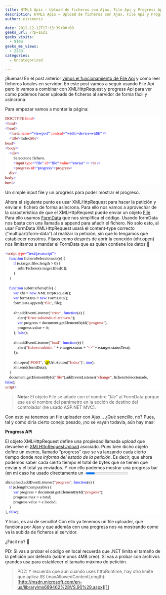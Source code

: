 ```yaml
---
title: HTML5 Apis – Upload de ficheros con Ajax, File Api y Progress Api
description: HTML5 Apis – Upload de ficheros con Ajax, File Api y Progress Api
author: eiximenis

date: 2012-12-12T17:13:39+00:00
geeks_url: /?p=1621
geeks_visits:
  - 5104
geeks_ms_views:
  - 2283
categories:
  - Uncategorized

---
```

¡Buenas! En el post anterior <a href="http://geeks.ms/blogs/etomas/archive/2012/12/05/html5-apis-file-api.aspx" target="_blank" rel="noopener noreferrer">vimos el funcionamiento de File Api</a> y como leer ficheros locales en servidor. En este post vamos a seguir usando File Api pero lo vamos a combinar con XMLHttpRequest y progress Api para ver como podemos hacer uploads de ficheros al servidor de forma fácil y asíncrona.

Para empezar vamos a montar la página:

<div style="font-size: 10pt; font-family: consolas; background: white; color: black">
  <p style="margin: 0px">
    <span style="color: blue"><!</span><span style="color: maroon">DOCTYPE</span> <span style="color: red">html</span><span style="color: blue">></span>
  </p>
  
  <p style="margin: 0px">
    <span style="color: blue"><</span><span style="color: maroon">html</span><span style="color: blue">></span>
  </p>
  
  <p style="margin: 0px">
    <span style="color: blue"><</span><span style="color: maroon">head</span><span style="color: blue">></span>
  </p>
  
  <p style="margin: 0px">
    &#160;&#160;&#160; <span style="color: blue"><</span><span style="color: maroon">meta</span> <span style="color: red">name</span><span style="color: blue">="viewport"</span> <span style="color: red">content</span><span style="color: blue">="width=device-width"</span> <span style="color: blue">/></span>
  </p>
  
  <p style="margin: 0px">
    &#160;&#160;&#160; <span style="color: blue"><</span><span style="color: maroon">title</span><span style="color: blue">></span>Index<span style="color: blue"></</span><span style="color: maroon">title</span><span style="color: blue">></span>
  </p>
  
  <p style="margin: 0px">
    <span style="color: blue"></</span><span style="color: maroon">head</span><span style="color: blue">></span>
  </p>
  
  <p style="margin: 0px">
    <span style="color: blue"><</span><span style="color: maroon">body</span><span style="color: blue">></span>
  </p>
  
  <p style="margin: 0px">
    &#160;&#160;&#160; <span style="color: blue"><</span><span style="color: maroon">div</span><span style="color: blue">></span>
  </p>
  
  <p style="margin: 0px">
    &#160;&#160;&#160;&#160;&#160;&#160;&#160; Selecciona fichero.
  </p>
  
  <p style="margin: 0px">
    &#160;&#160;&#160;&#160;&#160;&#160;&#160; <span style="color: blue"><</span><span style="color: maroon">input</span> <span style="color: red">type</span><span style="color: blue">="file"</span> <span style="color: red">id</span><span style="color: blue">="file"</span> <span style="color: red">value</span><span style="color: blue">="enviar"</span> <span style="color: blue">/></span> <span style="color: blue"><</span><span style="color: maroon">br</span> <span style="color: blue">/></span>
  </p>
  
  <p style="margin: 0px">
    &#160;&#160;&#160;&#160;&#160;&#160;&#160; <span style="color: blue"><</span><span style="color: maroon">progress</span> <span style="color: red">id</span><span style="color: blue">="progress"></</span><span style="color: maroon">progress</span><span style="color: blue">></span>
  </p>
  
  <p style="margin: 0px">
    &#160;&#160;&#160; <span style="color: blue"></</span><span style="color: maroon">div</span><span style="color: blue">></span>
  </p>
  
  <p style="margin: 0px">
    <span style="color: blue"></</span><span style="color: maroon">body</span><span style="color: blue">></span>
  </p>
  
  <p style="margin: 0px">
    <span style="color: blue"></</span><span style="color: maroon">html</span><span style="color: blue">></span>
  </p></p>
</div>

Un simple input file y un progress para poder mostrar el progreso.

Ahora el siguiente punto es usar XMLHttpRequest para hacer la petición y enviar el fichero de forma asíncrona. Para ello nos vamos a aprovechar de la característica de que el XMLHttpRequest puede enviar un objeto <a href="http://www.w3.org/TR/FileAPI/#dfn-file" target="_blank" rel="noopener noreferrer">File</a>. Para ello usamos <a href="http://dvcs.w3.org/hg/xhr/raw-file/tip/Overview.html#interface-formdata" target="_blank" rel="noopener noreferrer">FormData</a> que nos simplifica el código. Usando formData nos basta con una llamada a append para añadir el fichero. No solo esto, al usar FormData XMLHttpRequest usará el content-type correcto (“multipart/form-data”) al realizar la petición, sin que lo tengamos que establecer nosotros. Fijaos como després de abrir la conexión (xhr.open) nos limitamos a mandar el FormData que es quien contiene los datos 🙂

<div style="font-size: 10pt; font-family: consolas; background: white; color: black">
  <p style="margin: 0px">
    <span style="color: blue"><</span><span style="color: maroon">script</span> <span style="color: red">type</span><span style="color: blue">="text/javascript"></span>&#160;&#160;&#160;&#160;&#160;&#160;&#160;
  </p>
  
  <p style="margin: 0px">
    &#160;&#160;&#160; <span style="color: blue">function</span> ficheroSeleccionado(e) {
  </p>
  
  <p style="margin: 0px">
    &#160;&#160;&#160;&#160;&#160;&#160;&#160; <span style="color: blue">if</span> (e.target.files.length > 0) {
  </p>
  
  <p style="margin: 0px">
    &#160;&#160;&#160;&#160;&#160;&#160;&#160;&#160;&#160;&#160;&#160; subirFichero(e.target.files[0]);
  </p>
  
  <p style="margin: 0px">
    &#160;&#160;&#160;&#160;&#160;&#160;&#160; }
  </p>
  
  <p style="margin: 0px">
    &#160;&#160;&#160; }
  </p>
  
  <p style="margin: 0px">
    &#160;
  </p>
  
  <p style="margin: 0px">
    &#160;&#160;&#160; <span style="color: blue">function</span> subirFichero(file) {
  </p>
  
  <p style="margin: 0px">
    &#160;&#160;&#160;&#160;&#160;&#160;&#160; <span style="color: blue">var</span> xhr = <span style="color: blue">new</span> XMLHttpRequest();
  </p>
  
  <p style="margin: 0px">
    &#160;&#160;&#160;&#160;&#160;&#160;&#160; <span style="color: blue">var</span> formData = <span style="color: blue">new</span> FormData();
  </p>
  
  <p style="margin: 0px">
    &#160;&#160;&#160;&#160;&#160;&#160;&#160; formData.append(<span style="color: #a31515">"file"</span>, file);
  </p>
  
  <p style="margin: 0px">
    &#160;
  </p>
  
  <p style="margin: 0px">
    &#160;&#160;&#160;&#160;&#160;&#160;&#160; xhr.addEventListener(<span style="color: #a31515">"error"</span>, <span style="color: blue">function</span>(e) {
  </p>
  
  <p style="margin: 0px">
    &#160;&#160;&#160;&#160;&#160;&#160;&#160;&#160;&#160;&#160;&#160; alert(<span style="color: #a31515">"Error subiendo el archivo."</span>);
  </p>
  
  <p style="margin: 0px">
    &#160;&#160;&#160;&#160;&#160;&#160;&#160;&#160;&#160;&#160;&#160; <span style="color: blue">var</span> progress = document.getElementById(<span style="color: #a31515">"progress"</span>);
  </p>
  
  <p style="margin: 0px">
    &#160;&#160;&#160;&#160;&#160;&#160;&#160;&#160;&#160;&#160;&#160; progress.value = 0;
  </p>
  
  <p style="margin: 0px">
    &#160;&#160;&#160;&#160;&#160;&#160;&#160; }, <span style="color: blue">false</span>);
  </p>
  
  <p style="margin: 0px">
    &#160;
  </p>
  
  <p style="margin: 0px">
    &#160;&#160;&#160;&#160;&#160;&#160;&#160; xhr.addEventListener(<span style="color: #a31515">"load"</span>, <span style="color: blue">function</span>(e) {
  </p>
  
  <p style="margin: 0px">
    &#160;&#160;&#160;&#160;&#160;&#160;&#160;&#160;&#160;&#160;&#160; alert(<span style="color: #a31515">"fichero subido: "</span> + e.target.status + <span style="color: #a31515">"->"</span> + e.target.statusText);
  </p>
  
  <p style="margin: 0px">
    &#160;&#160;&#160;&#160;&#160;&#160;&#160; });
  </p>
  
  <p style="margin: 0px">
    &#160;
  </p>
  
  <p style="margin: 0px">
    &#160;&#160;&#160;&#160;&#160;&#160;&#160; xhr.open(<span style="color: #a31515">&#8216;POST&#8217;</span>, <span style="color: #a31515">&#8216;</span><span style="background: yellow">@</span>Url.Action(<span style="color: #a31515">"Index"</span>)<span style="color: #a31515">&#8216;</span>, <span style="color: blue">true</span>);
  </p>
  
  <p style="margin: 0px">
    &#160;&#160;&#160;&#160;&#160;&#160;&#160; xhr.send(formData);
  </p>
  
  <p style="margin: 0px">
    &#160;&#160;&#160; }
  </p>
  
  <p style="margin: 0px">
    &#160;&#160;&#160; document.getElementById(<span style="color: #a31515">"file"</span>).addEventListener(<span style="color: #a31515">"change"</span>, ficheroSeleccionado,<br /> <span style="color: blue">false</span>);
  </p>
  
  <p style="margin: 0px">
    <span style="color: blue"></</span><span style="color: maroon">script</span><span style="color: blue">></span>
  </p></p>
</div>

> **Nota:** El objeto File se añade con el nombre “_file_” al FormData porque ese es el nombre del parámetro en la acción de destino del controlador (he usado ASP.NET MVC).

Con esto ya tenemos un file uploader con Ajax… ¿Qué sencillo, no? Pues, tal y como diría cierto conejo pesado, ¡no se vayan todavía, aún hay más!

**Progress API**

El objeto XMLHttpRequest define una propiedad llamada _upload_ que devuelve el <a href="http://www.w3.org/TR/XMLHttpRequest/#xmlhttprequestupload" target="_blank" rel="noopener noreferrer">XMLHttpRequestUpload</a> asociado. Pues bien dicho objeto define un evento, llamado “progress” que se va lanzando cada cierto tiempo donde _nos informa del estado de la petición_. Es decir, que ahora podemos saber cada cierto tiempo el total de bytes que se tienen que enviar y el total ya enviados. Y con ello podemos mostrar una progress bar (en mi caso he usado directamente un <progress>):

<div style="font-size: 10pt; font-family: consolas; background: white; color: black">
  <p style="margin: 0px">
    xhr.upload.addEventListener(<span style="color: #a31515">"progress"</span>, <span style="color: blue">function</span>(e) {
  </p>
  
  <p style="margin: 0px">
    &#160;&#160;&#160; <span style="color: blue">if</span> (e.lengthComputable) {
  </p>
  
  <p style="margin: 0px">
    &#160;&#160;&#160;&#160;&#160;&#160;&#160; <span style="color: blue">var</span> progress = document.getElementById(<span style="color: #a31515">"progress"</span>);
  </p>
  
  <p style="margin: 0px">
    &#160;&#160;&#160;&#160;&#160;&#160;&#160; progress.max = e.total;
  </p>
  
  <p style="margin: 0px">
    &#160;&#160;&#160;&#160;&#160;&#160;&#160; progress.value = e.loaded;
  </p>
  
  <p style="margin: 0px">
    &#160;&#160;&#160; }
  </p>
  
  <p style="margin: 0px">
    }, <span style="color: blue">false</span>);
  </p></p>
</div>

Y lisos, es así de sencillo! Con ello ya tenemos un file uploader, que funciona por Ajax y que además con una progress nos va mostrando como va la subida de ficheros al servidor.

¿Fácil no? 🙂

PD: Si vas a probar el código en local recuerda que .NET limita el tamaño de la petición por defecto (sobre unos 4MB creo). Si vas a probar con archivos grandes usa <httpRuntime maxRequestLength=”xxx” /> para establecer el tamaño máximo de petición.

> PD2: Y recuerda que aún cuando uses httpRuntime, hay otro límite que aplica IIS (maxAllowedContentLength): [http://msdn.microsoft.com/en-us/library/ms689462%28VS.90%29.aspx][1]

 [1]: http://msdn.microsoft.com/en-us/library/ms689462%28VS.90%29.aspx "http://msdn.microsoft.com/en-us/library/ms689462%28VS.90%29.aspx"